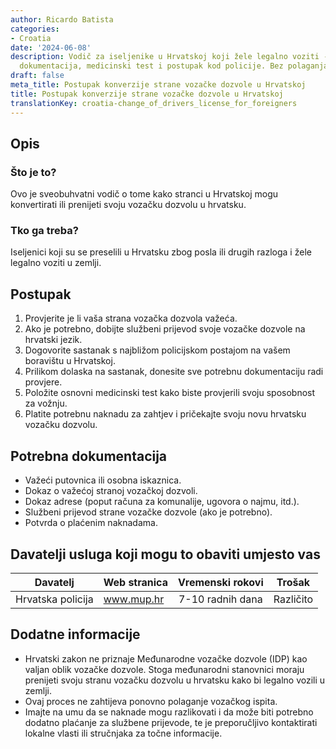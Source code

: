 ```yaml
---
author: Ricardo Batista
categories:
- Croatia
date: '2024-06-08'
description: Vodič za iseljenike u Hrvatskoj koji žele legalno voziti - provjera,
  dokumentacija, medicinski test i postupak kod policije. Bez polaganja ispita.
draft: false
meta_title: Postupak konverzije strane vozačke dozvole u Hrvatskoj
title: Postupak konverzije strane vozačke dozvole u Hrvatskoj
translationKey: croatia-change_of_drivers_license_for_foreigners
---
```



## Opis
### Što je to?
Ovo je sveobuhvatni vodič o tome kako stranci u Hrvatskoj mogu konvertirati ili prenijeti svoju vozačku dozvolu u hrvatsku.
### Tko ga treba?
Iseljenici koji su se preselili u Hrvatsku zbog posla ili drugih razloga i žele legalno voziti u zemlji.

## Postupak

1. Provjerite je li vaša strana vozačka dozvola važeća.
2. Ako je potrebno, dobijte službeni prijevod svoje vozačke dozvole na hrvatski jezik.
3. Dogovorite sastanak s najbližom policijskom postajom na vašem boravištu u Hrvatskoj.
4. Prilikom dolaska na sastanak, donesite sve potrebnu dokumentaciju radi provjere.
5. Položite osnovni medicinski test kako biste provjerili svoju sposobnost za vožnju.
6. Platite potrebnu naknadu za zahtjev i pričekajte svoju novu hrvatsku vozačku dozvolu.

## Potrebna dokumentacija

- Važeći putovnica ili osobna iskaznica.
- Dokaz o važećoj stranoj vozačkoj dozvoli.
- Dokaz adrese (poput računa za komunalije, ugovora o najmu, itd.).
- Službeni prijevod strane vozačke dozvole (ako je potrebno).
- Potvrda o plaćenim naknadama.

## Davatelji usluga koji mogu to obaviti umjesto vas

| Davatelj               |     Web stranica    | Vremenski rokovi |       Trošak    |
| --------------- | --------------- |:-------------:|:-------------:|
| Hrvatska policija |  www.mup.hr    |      7-10 radnih dana  |  Različito |

## Dodatne informacije

- Hrvatski zakon ne priznaje Međunarodne vozačke dozvole (IDP) kao valjan oblik vozačke dozvole. Stoga međunarodni stanovnici moraju prenijeti svoju stranu vozačku dozvolu u hrvatsku kako bi legalno vozili u zemlji.
- Ovaj proces ne zahtijeva ponovno polaganje vozačkog ispita.
- Imajte na umu da se naknade mogu razlikovati i da može biti potrebno dodatno plaćanje za službene prijevode, te je preporučljivo kontaktirati lokalne vlasti ili stručnjaka za točne informacije.